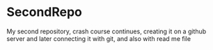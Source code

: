 # SecondRepo
My second repository, crash course continues, creating it on a  github server and later connecting it with git, and also with read me file
